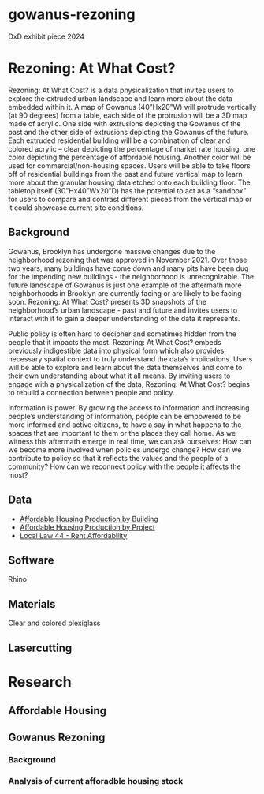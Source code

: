 # gowanus-rezoning
DxD exhibit piece 2024

# Rezoning: At What Cost?
Rezoning: At What Cost? is a data physicalization that invites users to explore the extruded urban landscape and learn more about the data embedded within it. A map of Gowanus (40”Hx20”W) will protrude vertically (at 90 degrees) from a table, each side of the protrusion will be a 3D map made of acrylic. One side with extrusions depicting the Gowanus of the past and the other side of extrusions depicting the Gowanus of the future. Each extruded residential building will be a combination of clear and colored acrylic – clear depicting the percentage of market rate housing, one color depicting the percentage of affordable housing. Another color will be used for commercial/non-housing spaces. Users will be able to take floors off of residential buildings from the past and future vertical map to learn more about the granular housing data etched onto each building floor. The tabletop itself (30”Hx40”Wx20”D) has the potential to act as a “sandbox” for users to compare and contrast different pieces from the vertical map or it could showcase current site conditions.

## Background
Gowanus, Brooklyn has undergone massive changes due to the neighborhood rezoning that was approved in November 2021. Over those two years, many buildings have come down and many pits have been dug for the impending new buildings - the neighborhood is unrecognizable. The future landscape of Gowanus is just one example of the aftermath more neighborhoods in Brooklyn are currently facing or are likely to be facing soon. Rezoning: At What Cost? presents 3D snapshots of the neighborhood’s urban landscape - past and future and invites users to interact with it to gain a deeper understanding of the data it represents.

Public policy is often hard to decipher and sometimes hidden from the people that it impacts the most. Rezoning: At What Cost? embeds previously indigestible data into physical form which also provides necessary spatial context to truly understand the data’s implications. Users will be able to explore and learn about the data themselves and come to their own understanding about what it all means. By inviting users to engage with a physicalization of the data, Rezoning: At What Cost? begins to rebuild a connection between people and policy.

Information is power. By growing the access to information and increasing people’s understanding of information, people can be empowered to be more informed and active citizens, to have a say in what happens to the spaces that are important to them or the places they call home. As we witness this aftermath emerge in real time, we can ask ourselves: How can we become more involved when policies undergo change? How can we contribute to policy so that it reflects the values and the people of a community? How can we reconnect policy with the people it affects the most?

## Data
* [Affordable Housing Production by Building](https://data.cityofnewyork.us/Housing-Development/Affordable-Housing-Production-by-Building/hg8x-zxpr)
* [Affordable Housing Production by Project](https://data.cityofnewyork.us/Housing-Development/Affordable-Housing-Production-by-Project/hq68-rnsi)
* [Local Law 44 - Rent Affordability](https://data.cityofnewyork.us/Housing-Development/Local-Law-44-Rent-Affordability/93d2-wh7s)

## Software
Rhino

## Materials
Clear and colored plexiglass

## Lasercutting


# Research
## Affordable Housing

## Gowanus Rezoning
### Background
### Analysis of current afforadble housing stock



